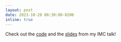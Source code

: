 ```yaml
---
layout: post
date: 2023-10-20 08:30:00-0200
inline: true
---
```


Check out the [code](https://github.com/noise-lab/vcaml) and the [slides](https://taveeshsharma.com/assets/pdf/IMC_Slides.pdf) from my IMC talk!
